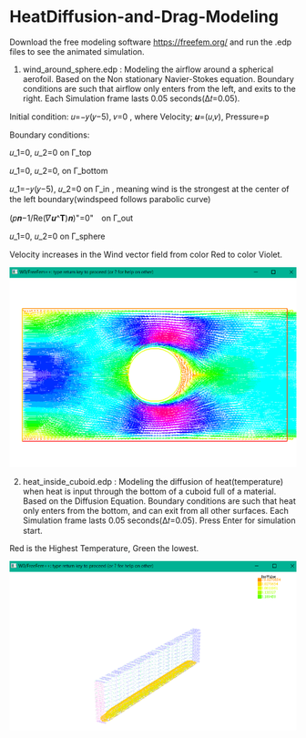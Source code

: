 # HeatDiffusion-and-Drag-Modeling

Download the free modeling software https://freefem.org/ and run the .edp files to see the animated simulation.

1.  wind_around_sphere.edp : Modeling the airflow around a spherical aerofoil. Based on the Non stationary Navier-Stokes equation. Boundary conditions are such that airflow only enters from the left, and exits to the right. Each Simulation frame lasts 0.05 seconds(Δ𝑡=0.05).

Initial condition:	 𝑢=−𝑦(𝑦−5), 𝑣=0  , where Velocity; 𝒖=(𝑢,𝑣), Pressure=p

Boundary conditions:

𝑢_1=0, 𝑢_2=0 on Γ_top

𝑢_1=0, 𝑢_2=0, on Γ_bottom

𝑢_1=−𝑦(𝑦−5), 𝑢_2=0 on Γ_in  ,  meaning wind is the strongest at the center of the left boundary(windspeed follows parabolic curve)

(𝑝𝒏−1/Re(𝛻𝒖^𝐓)𝒏)"=0"　on Γ_out

𝑢_1=0, 𝑢_2=0 on Γ_sphere

Velocity increases in the Wind vector field from color Red to color Violet.

![alt text](https://raw.githubusercontent.com/parthnan/HeatDiffusion-and-Drag-Modeling/master/winddiffusion.png)

2.  heat_inside_cuboid.edp : Modeling the diffusion of heat(temperature) when heat is input through the bottom of a cuboid full of a material. Based on the Diffusion Equation. Boundary conditions are such that heat only enters from the bottom, and can exit from all other surfaces. Each Simulation frame lasts 0.05 seconds(Δ𝑡=0.05). Press Enter for simulation start.

Red is the Highest Temperature, Green the lowest.

![alt text](https://raw.githubusercontent.com/parthnan/HeatDiffusion-and-Drag-Modeling/master/heatdiffusion.png)
